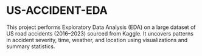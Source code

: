 # US-ACCIDENT-EDA
This project performs Exploratory Data Analysis (EDA) on a large dataset of US road accidents (2016–2023) sourced from Kaggle. It uncovers patterns in accident severity, time, weather, and location using visualizations and summary statistics.
